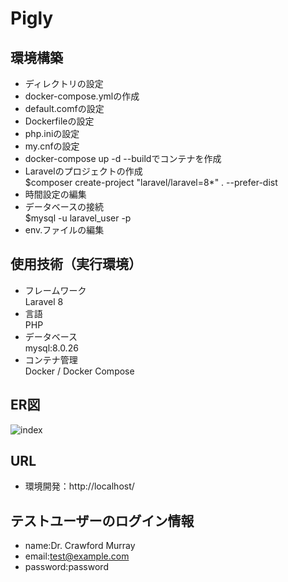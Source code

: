 # Pigly

## 環境構築
- ディレクトリの設定<br>
- docker-compose.ymlの作成<br>
- default.comfの設定<br>
- Dockerfileの設定<br>
- php.iniの設定<br>
- my.cnfの設定<br>
- docker-compose up -d --buildでコンテナを作成<br>
- Laravelのプロジェクトの作成<br>
  $composer create-project "laravel/laravel=8*" . --prefer-dist<br>
- 時間設定の編集<br>
- データベースの接続<br>
  $mysql -u laravel_user -p<br>
- env.ファイルの編集<br>

## 使用技術（実行環境）
- フレームワーク<br>
  Laravel 8<br>
- 言語<br>
  PHP<br>
- データベース<br>
  mysql:8.0.26<br>
- コンテナ管理<br>
  Docker / Docker Compose<br>

## ER図
![index](https://github.com/user-attachments/assets/0d2762d7-c4f7-45c5-b0f2-2d4b5188ed7c)


## URL
- 環境開発：http://localhost/<br>

## テストユーザーのログイン情報
- name:Dr. Crawford Murray<br>
- email:test@example.com<br>
- password:password<br>

